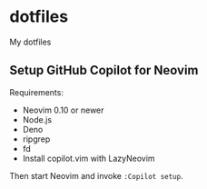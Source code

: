 # dotfiles

My dotfiles

## Setup GitHub Copilot for Neovim

Requirements:

- Neovim 0.10 or newer
- Node.js
- Deno
- ripgrep
- fd
- Install copilot.vim with LazyNeovim

Then start Neovim and invoke `:Copilot setup`.
